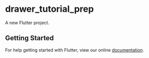 # drawer_tutorial_prep

A new Flutter project.

## Getting Started

For help getting started with Flutter, view our online
[documentation](https://flutter.io/).
